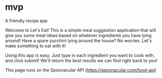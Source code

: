 # mvp
A friendly recipe app

Welcome to Let's Eat!
This is a simple meal suggestion application that will give you some meal ideas based on whatever ingredients you have lying around! Have a spare zucchini lying around the house? No worries. Let's make something to eat with it!

Using this app is easy. Just type in each ingredient you want to cook with, and click submit! We'll return the best results we can find right back to you!
 
This page runs on the Spoonacular API (https://spoonacular.com/food-api)
